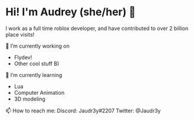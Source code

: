 <h1><strong>Hi! I'm Audrey (she/her) 👋<br /></strong></h1>

I work as a full time roblox developer, and have contributed to over 2 billion place visits!

🔭 I’m currently working on 
- Flydev! 
- Other cool stuff B)

🌱 I’m currently learning
- Lua 
- Computer Animation
- 3D modeling

📫 How to reach me: 
Discord: Jaudr3y#2207
Twitter: @Jaudr3y
